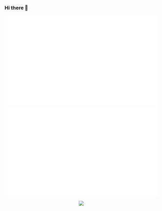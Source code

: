 ### Hi there 👋

<!--
**jarekkopaczewski/jarekkopaczewski** is a ✨ _special_ ✨ repository because its `README.md` (this file) appears on your GitHub profile.

Here are some ideas to get you started:

- 🔭 I’m currently working on ...
- 🌱 I’m currently learning ...
- 👯 I’m looking to collaborate on ...
- 🤔 I’m looking for help with ...
- 💬 Ask me about ...
- 📫 How to reach me: ...
- 😄 Pronouns: ...
- ⚡ Fun fact: ...
-->

![Lang](https://github.com/jarekkopaczewski/Stats/blob/b7795ff3437e5a117756a7baafb35f9788211a18/generated/languages.svg) 
![Stats](https://github.com/jarekkopaczewski/Stats/blob/877cf0b79ccb616197db9c01b02ddc2b3fa1d228/generated/overview.svg)
<div style="text-align:center"><img src="http://github-readme-streak-stats.herokuapp.com?user=jarekkopaczewski&theme=dark&border=444444&background=1E1E1E&currStreakNum=F2F2F2&sideNums=F2F2F2)](https://git.io/streak-stats" /></div>


